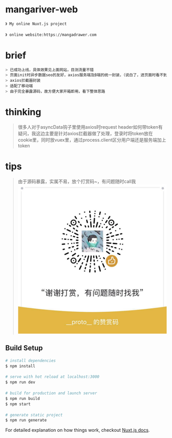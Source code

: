 # mangariver-web
``` bash
》 My online Nuxt.js project

》 online website:https://mangadrawer.com 
```

# brief
``` bash
> 已成功上线，具体效果见上面网站，目测流量不错
> 页面init时异步数据seo的友好，axios服务端及B端的统一封装，（说白了，进页面时看不到接口，也就是所谓的服务端跑了接口）
> axios拦截器封装
> 适配了移动端
> 由于完全暴露源码，故方便大家开箱即用，看下整体思路
```

# thinking
  > 很多人对于asyncData钩子里使用axios时request header如何带token有疑问，我这边主要是针对axios拦截器做了处理，登录时将token放在cookie里，同时放vuex里，通过process.client区分用户端还是服务端加上token

# tips
> 由于源码暴露，实属不易，放个打赏码~，有问题随时call我
 ![image](https://github.com/qianduanwuzi/img/blob/master/static/wx-ds.jpg)



## Build Setup

``` bash
# install dependencies
$ npm install

# serve with hot reload at localhost:3000
$ npm run dev

# build for production and launch server
$ npm run build
$ npm start

# generate static project
$ npm run generate
```

For detailed explanation on how things work, checkout [Nuxt.js docs](https://nuxtjs.org).
